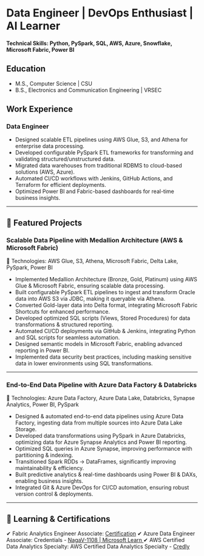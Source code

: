 # Data Engineer | DevOps Enthusiast | AI Learner 

#### Technical Skills: Python, PySpark, SQL, AWS, Azure, Snowflake, Microsoft Fabric, Power BI 

## Education							       		
- M.S., Computer Science | CSU	 			        		
- B.S., Electronics and Communication Engineering | VRSEC

## Work Experience  
### Data Engineer  
- Designed scalable ETL pipelines using AWS Glue, S3, and Athena for enterprise data processing.  
- Developed configurable PySpark ETL frameworks for transforming and validating structured/unstructured data.  
- Migrated data warehouses from traditional RDBMS to cloud-based solutions (AWS, Azure).  
- Automated CI/CD workflows with Jenkins, GitHub Actions, and Terraform for efficient deployments.  
- Optimized Power BI and Fabric-based dashboards for real-time business insights.  

---

## 🚀 Featured Projects  

### Scalable Data Pipeline with Medallion Architecture (AWS & Microsoft Fabric)  
📌 Technologies: AWS Glue, S3, Athena, Microsoft Fabric, Delta Lake, PySpark, Power BI  

- Implemented Medallion Architecture (Bronze, Gold, Platinum) using AWS Glue & Microsoft Fabric, ensuring scalable data processing.  
- Built configurable PySpark ETL pipelines to ingest and transform Oracle data into AWS S3 via JDBC, making it queryable via Athena.  
- Converted Gold-layer data into Delta format, integrating Microsoft Fabric Shortcuts for enhanced performance.  
- Developed optimized SQL scripts (Views, Stored Procedures) for data transformations & structured reporting.  
- Automated CI/CD deployments via GitHub & Jenkins, integrating Python and SQL scripts for seamless automation.  
- Designed semantic models in Microsoft Fabric, enabling advanced reporting in Power BI.  
- Implemented data security best practices, including masking sensitive data in lower environments using SQL transformations.

---

### End-to-End Data Pipeline with Azure Data Factory & Databricks 
📌 Technologies: Azure Data Factory, Azure Data Lake, Databricks, Synapse Analytics, Power BI, PySpark  

- Designed & automated end-to-end data pipelines using Azure Data Factory, ingesting data from multiple sources into Azure Data Lake Storage.  
- Developed data transformations using PySpark in Azure Databricks, optimizing data for Azure Synapse Analytics and Power BI reporting.  
- Optimized SQL queries in Azure Synapse, improving performance with partitioning & indexing.  
- Transitioned Spark RDDs → DataFrames, significantly improving maintainability & efficiency.  
- Built predictive analytics & real-time dashboards using Power BI & DAXs, enabling business insights.  
- Integrated Git & Azure DevOps for CI/CD automation, ensuring robust version control & deployments.  

---

## 🎯 Learning & Certifications  
✔ Fabric Analytics Engineer Associate: [Certification](https://learn.microsoft.com/en-us/users/nagavamsivuyyala-1355/credentials/836825518b651aac) 
✔ Azure Data Engineer Associate: Credentials - [NagaV-1108 | Microsoft Learn ](https://learn.microsoft.com/en-us/users/nagav-1108/credentials/b80c47a6e6c32aa4) 
✔ AWS Certified Data Analytics Specialty: AWS Certified Data Analytics Specialty - [Credly](https://www.credly.com/badges/41337cea-a625-4a5d-8ae7-52135980c631/public_url)
